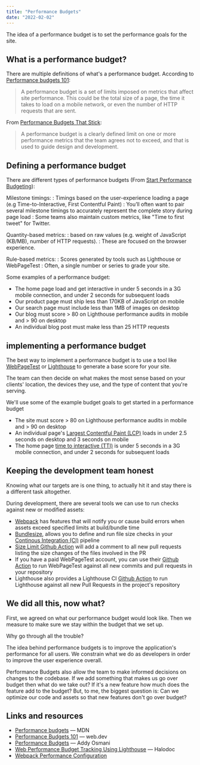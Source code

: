 ```yaml
---
title: "Performance Budgets"
date: "2022-02-02"
---
```


The idea of a performance budget is to set the performance goals for the site.

## What is a performance budget?

There are multiple definitions of what's a performance budget. According to [Performance budgets 101](https://web.dev/performance-budgets-101/):

> A performance budget is a set of limits imposed on metrics that affect site performance. This could be the total size of a page, the time it takes to load on a mobile network, or even the number of HTTP requests that are sent.

From [Performance Budgets That Stick](https://timkadlec.com/remembers/2019-03-07-performance-budgets-that-stick/):

> A performance budget is a clearly defined limit on one or more performance metrics that the team agrees not to exceed, and that is used to guide design and development.

## Defining a performance budget

There are different types of performance budgets (From [Start Performance Budgeting](https://addyosmani.com/blog/performance-budgets/)):

Milestone timings:
: Timings based on the user-experience loading a page (e.g Time-to-Interactive, First Contentful Paint)
: You’ll often want to pair several milestone timings to accurately represent the complete story during page load
: Some teams also maintain custom metrics, like "Time to first tweet" for Twitter.

Quantity-based metrics:
: based on raw values (e.g. weight of JavaScript (KB/MB), number of HTTP requests).
: These are focused on the browser experience.

Rule-based metrics:
: Scores generated by tools such as Lighthouse or WebPageTest
: Often, a single number or series to grade your site.

Some examples of a performance budget:

* The home page load and get interactive in under 5 seconds in a 3G mobile connection, and under 2 seconds for subsequent loads
* Our product page must ship less than 170KB of JavaScript on mobile
* Our search page must include less than 1MB of images on desktop
* Our blog must score > 80 on Lighthouse performance audits in mobile and > 90 on desktop
* An individual blog post must make less than 25 HTTP requests

## implementing a performance budget

The best way to implement a performance budget is to use a tool like [WebPageTest](https://webpagetest.org) or [Lighthouse](https://developers.google.com/web/tools/lighthouse/) to generate a base score for your site.

The team can then decide on what makes the most sense based on your clients' location, the devices they use, and the type of content that you're serving.

We'll use some of the example budget goals to get started in a performance budget

* The site must score > 80 on Lighthouse performance audits in mobile and > 90 on desktop
* An individual page's [Largest Contentful Paint (LCP)](https://web.dev/lcp/) loads in under 2.5 seconds on desktop and 3 seconds on mobile
* The home page [time to interactive (TTI)](https://web.dev/interactive/) is under 5 seconds in a 3G mobile connection, and under 2 seconds for subsequent loads

## Keeping the development team honest

Knowing what our targets are is one thing, to actually hit it and stay there is a different task altogether.

During development, there are several tools we can use to run checks against new or modified assets:

* [Webpack](https://webpack.js.org/) has features that will notify you or cause build errors when assets exceed specified limits at build/bundle time
* [Bundlesize](https://github.com/siddharthkp/bundlesize), allows you to define and run file size checks in your [Continous Integration (CI)](https://www.redhat.com/en/topics/devops/what-is-ci-cd) pipeline
* [Size Limit Github Action](https://github.com/marketplace/actions/size-limit-action) will add a comment to all new pull requests listing the size changes of the files involved in the PR
* If you have a paid WebPageTest account, you can use their [Github Action](https://github.com/marketplace/actions/webpagetest-github-action) to run WebPageTest against all new commits and pull requests in your repository
* Lighthouse also provides a Lighthouse CI [Github Action](https://github.com/marketplace/actions/lighthouse-ci-action) to run Lighthouse against all new Pull Requests in the project's repository

## We did all this, now what?

First, we agreed on what our performance budget would look like. Then we measure to make sure we stay within the budget that we set up.

Why go through all the trouble?

The idea behind performance budgets is to improve the application's performance for all users. We constrain what we do as developers in order to improve the user experience overall.

Performance Budgets also allow the team to make informed decisions on changes to the codebase. If we add something that makes us go over budget then what do we take out? If it's a new feature how much does the feature add to the budget? But, to me, the biggest question is: Can we optimize our code and assets so that new features don't go over budget?

## Links and resources

* [Performance budgets](https://developer.mozilla.org/en-US/docs/Web/Performance/Performance_budgets) — MDN
* [Performance Budgets 101](https://web.dev/performance-budgets-101/) — web.dev
* [Performance Budgets](https://addyosmani.com/blog/performance-budgets/) — Addy Osmani
* [Web Performance Budget Tracking Using Lighthouse](https://blogs.halodoc.io/web-performance-budget-tracking/) — Halodoc
* [Webpack Performance Configuration](https://webpack.js.org/configuration/performance/)
